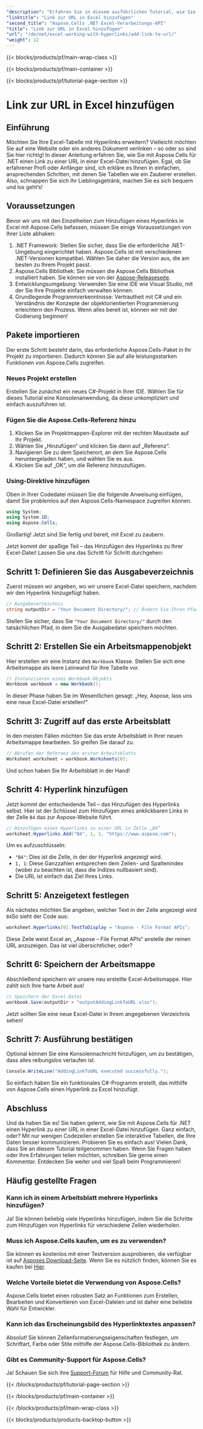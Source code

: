 ```yaml
---
"description": "Erfahren Sie in diesem ausführlichen Tutorial, wie Sie mit Aspose.Cells für .NET ganz einfach einen URL-Hyperlink in Excel hinzufügen. Optimieren Sie Ihre Tabellenkalkulationen."
"linktitle": "Link zur URL in Excel hinzufügen"
"second_title": "Aspose.Cells .NET Excel-Verarbeitungs-API"
"title": "Link zur URL in Excel hinzufügen"
"url": "/de/net/excel-working-with-hyperlinks/add-link-to-url/"
"weight": 12
---
```


{{< blocks/products/pf/main-wrap-class >}}

{{< blocks/products/pf/main-container >}}

{{< blocks/products/pf/tutorial-page-section >}}

# Link zur URL in Excel hinzufügen

## Einführung
Möchten Sie Ihre Excel-Tabelle mit Hyperlinks erweitern? Vielleicht möchten Sie auf eine Website oder ein anderes Dokument verlinken – so oder so sind Sie hier richtig! In dieser Anleitung erfahren Sie, wie Sie mit Aspose.Cells für .NET einen Link zu einer URL in einer Excel-Datei hinzufügen. Egal, ob Sie erfahrener Profi oder Anfänger sind, ich erkläre es Ihnen in einfachen, ansprechenden Schritten, mit denen Sie Tabellen wie ein Zauberer erstellen. Also, schnappen Sie sich Ihr Lieblingsgetränk, machen Sie es sich bequem und los geht‘s!
## Voraussetzungen
Bevor wir uns mit den Einzelheiten zum Hinzufügen eines Hyperlinks in Excel mit Aspose.Cells befassen, müssen Sie einige Voraussetzungen von Ihrer Liste abhaken:
1. .NET Framework: Stellen Sie sicher, dass Sie die erforderliche .NET-Umgebung eingerichtet haben. Aspose.Cells ist mit verschiedenen .NET-Versionen kompatibel. Wählen Sie daher die Version aus, die am besten zu Ihrem Projekt passt.
2. Aspose.Cells Bibliothek: Sie müssen die Aspose.Cells Bibliothek installiert haben. Sie können sie von der [Aspose-Releaseseite](https://releases.aspose.com/cells/net/).
3. Entwicklungsumgebung: Verwenden Sie eine IDE wie Visual Studio, mit der Sie Ihre Projekte einfach verwalten können.
4. Grundlegende Programmierkenntnisse: Vertrautheit mit C# und ein Verständnis der Konzepte der objektorientierten Programmierung erleichtern den Prozess.
Wenn alles bereit ist, können wir mit der Codierung beginnen!
## Pakete importieren
Der erste Schritt besteht darin, das erforderliche Aspose.Cells-Paket in Ihr Projekt zu importieren. Dadurch können Sie auf alle leistungsstarken Funktionen von Aspose.Cells zugreifen.
### Neues Projekt erstellen
Erstellen Sie zunächst ein neues C#-Projekt in Ihrer IDE. Wählen Sie für dieses Tutorial eine Konsolenanwendung, da diese unkompliziert und einfach auszuführen ist.
### Fügen Sie die Aspose.Cells-Referenz hinzu
1. Klicken Sie im Projektmappen-Explorer mit der rechten Maustaste auf Ihr Projekt.
2. Wählen Sie „Hinzufügen“ und klicken Sie dann auf „Referenz“.
3. Navigieren Sie zu dem Speicherort, an dem Sie Aspose.Cells heruntergeladen haben, und wählen Sie es aus.
4. Klicken Sie auf „OK“, um die Referenz hinzuzufügen.
### Using-Direktive hinzufügen
Oben in Ihrer Codedatei müssen Sie die folgende Anweisung einfügen, damit Sie problemlos auf den Aspose.Cells-Namespace zugreifen können.
```csharp
using System;
using System.IO;
using Aspose.Cells;
```
Großartig! Jetzt sind Sie fertig und bereit, mit Excel zu zaubern.

Jetzt kommt der spaßige Teil – das Hinzufügen des Hyperlinks zu Ihrer Excel-Datei! Lassen Sie uns das Schritt für Schritt durchgehen:
## Schritt 1: Definieren Sie das Ausgabeverzeichnis
Zuerst müssen wir angeben, wo wir unsere Excel-Datei speichern, nachdem wir den Hyperlink hinzugefügt haben. 
```csharp
// Ausgabeverzeichnis
string outputDir = "Your Document Directory/"; // Ändern Sie Ihren Pfad
```
Stellen Sie sicher, dass Sie `"Your Document Directory/"` durch den tatsächlichen Pfad, in dem Sie die Ausgabedatei speichern möchten. 
## Schritt 2: Erstellen Sie ein Arbeitsmappenobjekt
Hier erstellen wir eine Instanz des `Workbook` Klasse. Stellen Sie sich eine Arbeitsmappe als leere Leinwand für Ihre Tabelle vor.
```csharp
// Instanziieren eines Workbook-Objekts
Workbook workbook = new Workbook();
```
In dieser Phase haben Sie im Wesentlichen gesagt: „Hey, Aspose, lass uns eine neue Excel-Datei erstellen!“
## Schritt 3: Zugriff auf das erste Arbeitsblatt
In den meisten Fällen möchten Sie das erste Arbeitsblatt in Ihrer neuen Arbeitsmappe bearbeiten. So greifen Sie darauf zu.
```csharp
// Abrufen der Referenz des ersten Arbeitsblatts
Worksheet worksheet = workbook.Worksheets[0];
```
Und schon haben Sie Ihr Arbeitsblatt in der Hand!
## Schritt 4: Hyperlink hinzufügen
Jetzt kommt der entscheidende Teil – das Hinzufügen des Hyperlinks selbst. Hier ist der Schlüssel zum Hinzufügen eines anklickbaren Links in der Zelle `B4` das zur Aspose-Website führt.
```csharp
// Hinzufügen eines Hyperlinks zu einer URL in Zelle „B4“
worksheet.Hyperlinks.Add("B4", 1, 1, "https://www.aspose.com");
```
Um es aufzuschlüsseln:
- `"B4"`: Dies ist die Zelle, in der der Hyperlink angezeigt wird.
- `1, 1`: Diese Ganzzahlen entsprechen dem Zeilen- und Spaltenindex (wobei zu beachten ist, dass die Indizes nullbasiert sind).
- Die URL ist einfach das Ziel Ihres Links.
## Schritt 5: Anzeigetext festlegen
Als nächstes möchten Sie angeben, welcher Text in der Zelle angezeigt wird `B4`So sieht der Code aus:
```csharp
worksheet.Hyperlinks[0].TextToDisplay = "Aspose - File Format APIs";
```
Diese Zeile weist Excel an, „Aspose – File Format APIs“ anstelle der reinen URL anzuzeigen. Das ist viel übersichtlicher, oder?
## Schritt 6: Speichern der Arbeitsmappe
Abschließend speichern wir unsere neu erstellte Excel-Arbeitsmappe. Hier zahlt sich Ihre harte Arbeit aus!
```csharp
// Speichern der Excel-Datei
workbook.Save(outputDir + "outputAddingLinkToURL.xlsx");
```
Jetzt sollten Sie eine neue Excel-Datei in Ihrem angegebenen Verzeichnis sehen!
## Schritt 7: Ausführung bestätigen
Optional können Sie eine Konsolennachricht hinzufügen, um zu bestätigen, dass alles reibungslos verlaufen ist.
```csharp
Console.WriteLine("AddingLinkToURL executed successfully.");
```
So einfach haben Sie ein funktionales C#-Programm erstellt, das mithilfe von Aspose.Cells einen Hyperlink zu Excel hinzufügt.
## Abschluss
Und da haben Sie es! Sie haben gelernt, wie Sie mit Aspose.Cells für .NET einen Hyperlink zu einer URL in einer Excel-Datei hinzufügen. Ganz einfach, oder? Mit nur wenigen Codezeilen erstellen Sie interaktive Tabellen, die Ihre Daten besser kommunizieren. Probieren Sie es einfach aus!
Vielen Dank, dass Sie an diesem Tutorial teilgenommen haben. Wenn Sie Fragen haben oder Ihre Erfahrungen teilen möchten, schreiben Sie gerne einen Kommentar. Entdecken Sie weiter und viel Spaß beim Programmieren!
## Häufig gestellte Fragen
### Kann ich in einem Arbeitsblatt mehrere Hyperlinks hinzufügen?  
Ja! Sie können beliebig viele Hyperlinks hinzufügen, indem Sie die Schritte zum Hinzufügen von Hyperlinks für verschiedene Zellen wiederholen.
### Muss ich Aspose.Cells kaufen, um es zu verwenden?  
Sie können es kostenlos mit einer Testversion ausprobieren, die verfügbar ist auf [Asposes Download-Seite](https://releases.aspose.com/). Wenn Sie es nützlich finden, können Sie es kaufen bei [Hier](https://purchase.aspose.com/buy).
### Welche Vorteile bietet die Verwendung von Aspose.Cells?  
Aspose.Cells bietet einen robusten Satz an Funktionen zum Erstellen, Bearbeiten und Konvertieren von Excel-Dateien und ist daher eine beliebte Wahl für Entwickler.
### Kann ich das Erscheinungsbild des Hyperlinktextes anpassen?  
Absolut! Sie können Zellenformatierungseigenschaften festlegen, um Schriftart, Farbe oder Stile mithilfe der Aspose.Cells-Bibliothek zu ändern.
### Gibt es Community-Support für Aspose.Cells?  
Ja! Schauen Sie sich ihre [Support-Forum](https://forum.aspose.com/c/cells/9) für Hilfe und Community-Rat.

{{< /blocks/products/pf/tutorial-page-section >}}

{{< /blocks/products/pf/main-container >}}

{{< /blocks/products/pf/main-wrap-class >}}

{{< blocks/products/products-backtop-button >}}